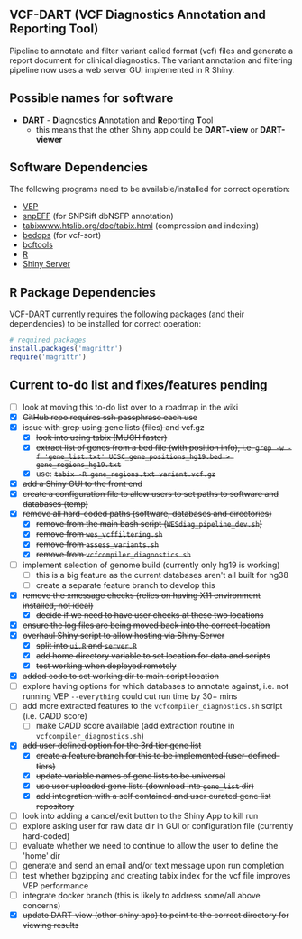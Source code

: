 ## VCF-DART (VCF Diagnostics Annotation and Reporting Tool)
Pipeline to annotate and filter variant called format (vcf) files and generate a report document for clinical diagnostics. The variant annotation and filtering pipeline now uses a web server GUI implemented in R Shiny. 

## Possible names for software

  - **DART** - **D**iagnostics **A**nnotation and **R**eporting **T**ool
    + this means that the other Shiny app could be **DART-view** or **DART-viewer**

## Software Dependencies

The following programs need to be available/installed for correct operation:
  - [VEP](https://www.ensembl.org/vep)
  - [snpEFF](snpeff.sourceforge.net/) (for SNPSift dbNSFP annotation)
  - [tabix]()www.htslib.org/doc/tabix.html (compression and indexing)
  - [bedops](https://bedops.readthedocs.io/) (for vcf-sort)
  - [bcftools](https://samtools.github.io/bcftools/bcftools.html) 
  - [R](https://www.r-project.org/)
  - [Shiny Server](https://www.rstudio.com/products/shiny/shiny-server/)

## R Package Dependencies

VCF-DART currently requires the following packages (and their dependencies) to be installed for correct operation:
```R
# required packages
install.packages('magrittr')
require('magrittr')
```

## Current to-do list and fixes/features pending

  - [ ] look at moving this to-do list over to a roadmap in the wiki
  - [x] ~~GitHub repo requires ssh passphrase each use~~  
  - [x] ~~issue with grep using gene lists (files) and vcf.gz~~  
    + [x] ~~look into using tabix (MUCH faster)~~  
    + [x] ~~extract list of genes from a bed file (with position info), i.e. `grep -w -f 'gene_list.txt' UCSC_gene_positions_hg19.bed > gene_regions_hg19.txt`~~  
    + [x] ~~use: `tabix -R gene_regions.txt variant.vcf.gz`~~  
  - [x] ~~add a Shiny GUI to the front end~~  
  - [x] ~~create a configuration file to allow users to set paths to software and databases (temp)~~
  - [x] ~~remove all hard-coded paths (software, databases and directories)~~
    + [x] ~~remove from the main bash script (`WESdiag_pipeline_dev.sh`)~~
    + [x] ~~remove from `wes_vcffiltering.sh`~~
    + [x] ~~remove from `assess_variants.sh`~~
    + [x] ~~remove from `vcfcompiler_diagnostics.sh`~~
  - [ ] implement selection of genome build (currently only hg19 is working)
    + [ ] this is a big feature as the current databases aren't all built for hg38
    + [ ] create a separate feature branch to develop this  
  - [x] ~~remove the xmessage checks (relies on having X11 environment installed, not ideal)~~
    + [x] ~~decide if we need to have user checks at these two locations~~
  - [x] ~~ensure the log files are being moved back into the correct location~~
  - [x] ~~overhaul Shiny script to allow hosting via Shiny Server~~ 
    + [x] ~~split into `ui.R` and `server.R`~~
    + [x] ~~add home directory variable to set location for data and scripts~~
    + [x] ~~test working when deployed remotely~~
  - [x] ~~added code to set working dir to main script location~~
  - [ ] explore having options for which databases to annotate against, i.e. not running VEP `--everything` could cut run time by 30+ mins
  - [ ] add more extracted features to the `vcfcompiler_diagnostics.sh` script (i.e. CADD score)
    + [ ] make CADD score available (add extraction routine in `vcfcompiler_diagnostics.sh`)
  - [x] ~~add user defined option for the 3rd tier gene list~~
    + [x] ~~create a feature branch for this to be implemented (user-defined-tiers)~~
    + [x] ~~update variable names of gene lists to be universal~~
    + [x] ~~use user uploaded gene lists (download into `gene_list` dir)~~
    + [x] ~~add integration with a self contained and user curated gene list repository~~ 
  - [ ] look into adding a cancel/exit button to the Shiny App to kill run
  - [ ] explore asking user for raw data dir in GUI or configuration file (currently hard-coded)
  - [ ] evaluate whether we need to continue to allow the user to define the 'home' dir
  - [ ] generate and send an email and/or text message upon run completion 
  - [ ] test whether bgzipping and creating tabix index for the vcf file improves VEP performance
  - [ ] integrate docker branch (this is likely to address some/all above concerns)
  - [x] ~~update DART-view (other shiny app) to point to the correct directory for viewing results~~
